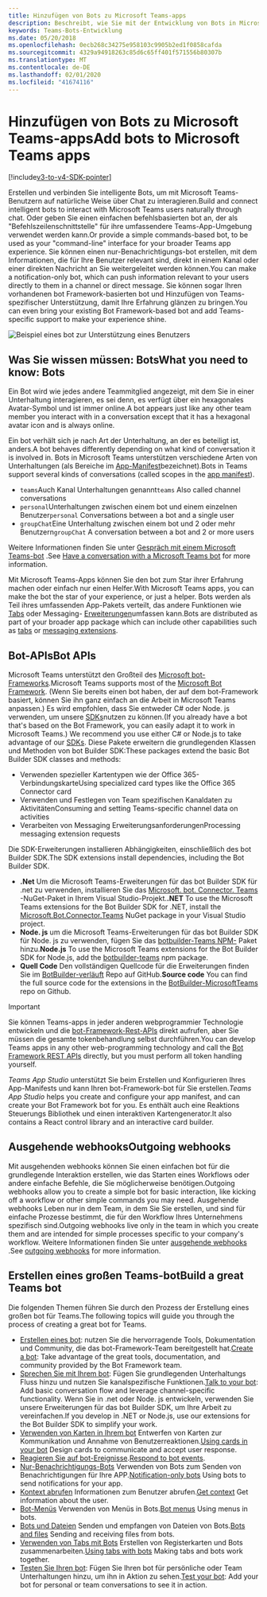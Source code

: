 ```yaml
---
title: Hinzufügen von Bots zu Microsoft Teams-apps
description: Beschreibt, wie Sie mit der Entwicklung von Bots in Microsoft Teams beginnen.
keywords: Teams-Bots-Entwicklung
ms.date: 05/20/2018
ms.openlocfilehash: 0ecb268c34275e958103c9905b2ed1f0858cafda
ms.sourcegitcommit: 4329a94918263c85d6c65ff401f571556b80307b
ms.translationtype: MT
ms.contentlocale: de-DE
ms.lasthandoff: 02/01/2020
ms.locfileid: "41674116"
---
```

# <a name="add-bots-to-microsoft-teams-apps"></a><span data-ttu-id="7e12f-104">Hinzufügen von Bots zu Microsoft Teams-apps</span><span class="sxs-lookup"><span data-stu-id="7e12f-104">Add bots to Microsoft Teams apps</span></span>

[!include[v3-to-v4-SDK-pointer](~/includes/v3-to-v4-pointer-bots.md)]

<span data-ttu-id="7e12f-105">Erstellen und verbinden Sie intelligente Bots, um mit Microsoft Teams-Benutzern auf natürliche Weise über Chat zu interagieren.</span><span class="sxs-lookup"><span data-stu-id="7e12f-105">Build and connect intelligent bots to interact with Microsoft Teams users naturally through chat.</span></span> <span data-ttu-id="7e12f-106">Oder geben Sie einen einfachen befehlsbasierten bot an, der als "Befehlszeilenschnittstelle" für ihre umfassendere Teams-App-Umgebung verwendet werden kann.</span><span class="sxs-lookup"><span data-stu-id="7e12f-106">Or provide a simple commands-based bot, to be used as your "command-line" interface for your broader Teams app experience.</span></span> <span data-ttu-id="7e12f-107">Sie können einen nur-Benachrichtigungs-bot erstellen, mit dem Informationen, die für Ihre Benutzer relevant sind, direkt in einem Kanal oder einer direkten Nachricht an Sie weitergeleitet werden können.</span><span class="sxs-lookup"><span data-stu-id="7e12f-107">You can make a notification-only bot, which can push information relevant to your users directly to them in a channel or direct message.</span></span> <span data-ttu-id="7e12f-108">Sie können sogar Ihren vorhandenen bot Framework-basierten bot und Hinzufügen von Teams-spezifischer Unterstützung, damit Ihre Erfahrung glänzen zu bringen.</span><span class="sxs-lookup"><span data-stu-id="7e12f-108">You can even bring your existing Bot Framework-based bot and add Teams-specific support to make your experience shine.</span></span>

![Beispiel eines bot zur Unterstützung eines Benutzers](~/assets/images/bot_example.png)

## <a name="what-you-need-to-know-bots"></a><span data-ttu-id="7e12f-110">Was Sie wissen müssen: Bots</span><span class="sxs-lookup"><span data-stu-id="7e12f-110">What you need to know: Bots</span></span>

<span data-ttu-id="7e12f-111">Ein Bot wird wie jedes andere Teammitglied angezeigt, mit dem Sie in einer Unterhaltung interagieren, es sei denn, es verfügt über ein hexagonales Avatar-Symbol und ist immer online.</span><span class="sxs-lookup"><span data-stu-id="7e12f-111">A bot appears just like any other team member you interact with in a conversation except that it has a hexagonal avatar icon and is always online.</span></span>

<span data-ttu-id="7e12f-112">Ein bot verhält sich je nach Art der Unterhaltung, an der es beteiligt ist, anders.</span><span class="sxs-lookup"><span data-stu-id="7e12f-112">A bot behaves differently depending on what kind of conversation it is involved in.</span></span> <span data-ttu-id="7e12f-113">Bots in Microsoft Teams unterstützen verschiedene Arten von Unterhaltungen (als Bereiche im [App-Manifest](~/resources/schema/manifest-schema.md)bezeichnet).</span><span class="sxs-lookup"><span data-stu-id="7e12f-113">Bots in Teams support several kinds of conversations (called scopes in the [app manifest](~/resources/schema/manifest-schema.md)).</span></span>

* <span data-ttu-id="7e12f-114">`teams`Auch Kanal Unterhaltungen genannt</span><span class="sxs-lookup"><span data-stu-id="7e12f-114">`teams` Also called channel conversations</span></span>
* <span data-ttu-id="7e12f-115">`personal`Unterhaltungen zwischen einem bot und einem einzelnen Benutzer</span><span class="sxs-lookup"><span data-stu-id="7e12f-115">`personal` Conversations between a bot and a single user</span></span>
* <span data-ttu-id="7e12f-116">`groupChat`Eine Unterhaltung zwischen einem bot und 2 oder mehr Benutzern</span><span class="sxs-lookup"><span data-stu-id="7e12f-116">`groupChat` A conversation between a bot and 2 or more users</span></span>

<span data-ttu-id="7e12f-117">Weitere Informationen finden Sie unter [Gespräch mit einem Microsoft Teams-bot](~/resources/bot-v3/bot-conversations/bots-conversations.md) .</span><span class="sxs-lookup"><span data-stu-id="7e12f-117">See [Have a conversation with a Microsoft Teams bot](~/resources/bot-v3/bot-conversations/bots-conversations.md) for more information.</span></span>

<span data-ttu-id="7e12f-118">Mit Microsoft Teams-Apps können Sie den bot zum Star ihrer Erfahrung machen oder einfach nur einen Helfer.</span><span class="sxs-lookup"><span data-stu-id="7e12f-118">With Microsoft Teams apps, you can make the bot the star of your experience, or just a helper.</span></span> <span data-ttu-id="7e12f-119">Bots werden als Teil ihres umfassenden App-Pakets verteilt, das andere Funktionen wie [Tabs](~/tabs/what-are-tabs.md) oder Messaging- [Erweiterungen](~/messaging-extensions/what-are-messaging-extensions.md)umfassen kann.</span><span class="sxs-lookup"><span data-stu-id="7e12f-119">Bots are distributed as part of your broader app package which can include other capabilities such as [tabs](~/tabs/what-are-tabs.md) or [messaging extensions](~/messaging-extensions/what-are-messaging-extensions.md).</span></span>

## <a name="bot-apis"></a><span data-ttu-id="7e12f-120">Bot-APIs</span><span class="sxs-lookup"><span data-stu-id="7e12f-120">Bot APIs</span></span>

<span data-ttu-id="7e12f-121">Microsoft Teams unterstützt den Großteil des [Microsoft bot-Frameworks](https://dev.botframework.com/).</span><span class="sxs-lookup"><span data-stu-id="7e12f-121">Microsoft Teams supports most of the [Microsoft Bot Framework](https://dev.botframework.com/).</span></span> <span data-ttu-id="7e12f-122">(Wenn Sie bereits einen bot haben, der auf dem bot-Framework basiert, können Sie ihn ganz einfach an die Arbeit in Microsoft Teams anpassen.) Es wird empfohlen, dass Sie entweder C# oder Node. js verwenden, um unsere [SDKs](/microsoftteams/platform/#pivot=sdk-tools)nutzen zu können.</span><span class="sxs-lookup"><span data-stu-id="7e12f-122">(If you already have a bot that's based on the Bot Framework, you can easily adapt it to work in Microsoft Teams.) We recommend you use either C# or Node.js to take advantage of our [SDKs](/microsoftteams/platform/#pivot=sdk-tools).</span></span> <span data-ttu-id="7e12f-123">Diese Pakete erweitern die grundlegenden Klassen und Methoden von bot Builder SDK:</span><span class="sxs-lookup"><span data-stu-id="7e12f-123">These packages extend the basic Bot Builder SDK classes and methods:</span></span>

* <span data-ttu-id="7e12f-124">Verwenden spezieller Kartentypen wie der Office 365-Verbindungskarte</span><span class="sxs-lookup"><span data-stu-id="7e12f-124">Using specialized card types like the Office 365 Connector card</span></span>
* <span data-ttu-id="7e12f-125">Verwenden und Festlegen von Team spezifischen Kanaldaten zu Aktivitäten</span><span class="sxs-lookup"><span data-stu-id="7e12f-125">Consuming and setting Teams-specific channel data on activities</span></span>
* <span data-ttu-id="7e12f-126">Verarbeiten von Messaging Erweiterungsanforderungen</span><span class="sxs-lookup"><span data-stu-id="7e12f-126">Processing messaging extension requests</span></span>

<span data-ttu-id="7e12f-127">Die SDK-Erweiterungen installieren Abhängigkeiten, einschließlich des bot Builder SDK.</span><span class="sxs-lookup"><span data-stu-id="7e12f-127">The SDK extensions install dependencies, including the Bot Builder SDK.</span></span>

* <span data-ttu-id="7e12f-128">**.Net** Um die Microsoft Teams-Erweiterungen für das bot Builder SDK für .net zu verwenden, installieren Sie das [Microsoft. bot. Connector. Teams](https://www.nuget.org/packages/Microsoft.Bot.Connector.Teams) -NuGet-Paket in Ihrem Visual Studio-Projekt.</span><span class="sxs-lookup"><span data-stu-id="7e12f-128">**.NET** To use the Microsoft Teams extensions for the Bot Builder SDK for .NET, install the [Microsoft.Bot.Connector.Teams](https://www.nuget.org/packages/Microsoft.Bot.Connector.Teams) NuGet package in your Visual Studio project.</span></span>
* <span data-ttu-id="7e12f-129">**Node. js** um die Microsoft Teams-Erweiterungen für das bot Builder SDK für Node. js zu verwenden, fügen Sie das [botbuilder-Teams NPM-](https://www.npmjs.com/package/botbuilder-teams) Paket hinzu.</span><span class="sxs-lookup"><span data-stu-id="7e12f-129">**Node.js** To use the Microsoft Teams extensions for the Bot Builder SDK for Node.js, add the [botbuilder-teams](https://www.npmjs.com/package/botbuilder-teams) npm package.</span></span>
* <span data-ttu-id="7e12f-130">**Quell Code** Den vollständigen Quellcode für die Erweiterungen finden Sie im [BotBuilder-verläuft](https://github.com/OfficeDev/BotBuilder-MicrosoftTeams) Repo auf GitHub.</span><span class="sxs-lookup"><span data-stu-id="7e12f-130">**Source code** You can find the full source code for the extensions in the [BotBuilder-MicrosoftTeams](https://github.com/OfficeDev/BotBuilder-MicrosoftTeams) repo on Github.</span></span>

> [!IMPORTANT]
> <span data-ttu-id="7e12f-131">Sie können Teams-apps in jeder anderen webprogrammier Technologie entwickeln und die [bot-Framework-Rest-APIs](/bot-framework/rest-api/bot-framework-rest-overview) direkt aufrufen, aber Sie müssen die gesamte tokenbehandlung selbst durchführen.</span><span class="sxs-lookup"><span data-stu-id="7e12f-131">You can develop Teams apps in any other web-programming technology and call the [Bot Framework REST APIs](/bot-framework/rest-api/bot-framework-rest-overview) directly, but you must perform all token handling yourself.</span></span>

<span data-ttu-id="7e12f-132">*Teams App Studio* unterstützt Sie beim Erstellen und Konfigurieren Ihres App-Manifests und kann Ihren bot-Framework-bot für Sie erstellen.</span><span class="sxs-lookup"><span data-stu-id="7e12f-132">*Teams App Studio* helps you create and configure your app manifest, and can create your Bot Framework bot for you.</span></span> <span data-ttu-id="7e12f-133">Es enthält auch eine Reaktions Steuerungs Bibliothek und einen interaktiven Kartengenerator.</span><span class="sxs-lookup"><span data-stu-id="7e12f-133">It also contains a React control library and an interactive card builder.</span></span>

## <a name="outgoing-webhooks"></a><span data-ttu-id="7e12f-134">Ausgehende webhooks</span><span class="sxs-lookup"><span data-stu-id="7e12f-134">Outgoing webhooks</span></span>

<span data-ttu-id="7e12f-135">Mit ausgehenden webhooks können Sie einen einfachen bot für die grundlegende Interaktion erstellen, wie das Starten eines Workflows oder andere einfache Befehle, die Sie möglicherweise benötigen.</span><span class="sxs-lookup"><span data-stu-id="7e12f-135">Outgoing webhooks allow you to create a simple bot for basic interaction, like kicking off a workflow or other simple commands you may need.</span></span> <span data-ttu-id="7e12f-136">Ausgehende webhooks Leben nur in dem Team, in dem Sie Sie erstellen, und sind für einfache Prozesse bestimmt, die für den Workflow Ihres Unternehmens spezifisch sind.</span><span class="sxs-lookup"><span data-stu-id="7e12f-136">Outgoing webhooks live only in the team in which you create them and are intended for simple processes specific to your company's workflow.</span></span> <span data-ttu-id="7e12f-137">Weitere Informationen finden Sie unter [ausgehende webhooks](~/webhooks-and-connectors/how-to/add-outgoing-webhook.md) .</span><span class="sxs-lookup"><span data-stu-id="7e12f-137">See [outgoing webhooks](~/webhooks-and-connectors/how-to/add-outgoing-webhook.md) for more information.</span></span>

## <a name="build-a-great-teams-bot"></a><span data-ttu-id="7e12f-138">Erstellen eines großen Teams-bot</span><span class="sxs-lookup"><span data-stu-id="7e12f-138">Build a great Teams bot</span></span>

<span data-ttu-id="7e12f-139">Die folgenden Themen führen Sie durch den Prozess der Erstellung eines großen bot für Teams.</span><span class="sxs-lookup"><span data-stu-id="7e12f-139">The following topics will guide you through the process of creating a great bot for Teams.</span></span>

* <span data-ttu-id="7e12f-140">[Erstellen eines bot](~/resources/bot-v3/bots-create.md): nutzen Sie die hervorragende Tools, Dokumentation und Community, die das bot-Framework-Team bereitgestellt hat.</span><span class="sxs-lookup"><span data-stu-id="7e12f-140">[Create a bot](~/resources/bot-v3/bots-create.md): Take advantage of the great tools, documentation, and community provided by the Bot Framework team.</span></span>
* <span data-ttu-id="7e12f-141">[Sprechen Sie mit Ihrem bot](~/resources/bot-v3/bot-conversations/bots-conversations.md): Fügen Sie grundlegenden Unterhaltungs Fluss hinzu und nutzen Sie kanalspezifische Funktionen.</span><span class="sxs-lookup"><span data-stu-id="7e12f-141">[Talk to your bot](~/resources/bot-v3/bot-conversations/bots-conversations.md): Add basic conversation flow and leverage channel-specific functionality.</span></span> <span data-ttu-id="7e12f-142">Wenn Sie in .net oder Node. js entwickeln, verwenden Sie unsere Erweiterungen für das bot Builder SDK, um Ihre Arbeit zu vereinfachen.</span><span class="sxs-lookup"><span data-stu-id="7e12f-142">If you develop in .NET or Node.js, use our extensions for the Bot Builder SDK to simplify your work.</span></span>
* <span data-ttu-id="7e12f-143">[Verwenden von Karten in Ihrem bot](~/resources/bot-v3/bots-cards.md) Entwerfen von Karten zur Kommunikation und Annahme von Benutzerreaktionen.</span><span class="sxs-lookup"><span data-stu-id="7e12f-143">[Using cards in your bot](~/resources/bot-v3/bots-cards.md) Design cards to communicate and accept user response.</span></span>
* <span data-ttu-id="7e12f-144">[Reagieren Sie auf bot-Ereignisse](~/resources/bot-v3/bots-notifications.md).</span><span class="sxs-lookup"><span data-stu-id="7e12f-144">[Respond to bot events](~/resources/bot-v3/bots-notifications.md).</span></span>
* <span data-ttu-id="7e12f-145">[Nur-Benachrichtigungs-Bots](~/resources/bot-v3/bots-notification-only.md) Verwenden von Bots zum Senden von Benachrichtigungen für Ihre APP.</span><span class="sxs-lookup"><span data-stu-id="7e12f-145">[Notification-only bots](~/resources/bot-v3/bots-notification-only.md) Using bots to send notifications for your app.</span></span>
* <span data-ttu-id="7e12f-146">[Kontext abrufen](~/resources/bot-v3/bots-context.md) Informationen zum Benutzer abrufen.</span><span class="sxs-lookup"><span data-stu-id="7e12f-146">[Get context](~/resources/bot-v3/bots-context.md) Get information about the user.</span></span>
* <span data-ttu-id="7e12f-147">[Bot-Menüs](~/resources/bot-v3/bots-menus.md) Verwenden von Menüs in Bots.</span><span class="sxs-lookup"><span data-stu-id="7e12f-147">[Bot menus](~/resources/bot-v3/bots-menus.md) Using menus in bots.</span></span>
* <span data-ttu-id="7e12f-148">[Bots und Dateien](~/resources/bot-v3/bots-files.md) Senden und empfangen von Dateien von Bots.</span><span class="sxs-lookup"><span data-stu-id="7e12f-148">[Bots and files](~/resources/bot-v3/bots-files.md) Sending and receiving files from bots.</span></span>
* <span data-ttu-id="7e12f-149">[Verwenden von Tabs mit Bots](~/resources/bot-v3/bots-with-tabs.md) Erstellen von Registerkarten und Bots zusammenarbeiten.</span><span class="sxs-lookup"><span data-stu-id="7e12f-149">[Using tabs with bots](~/resources/bot-v3/bots-with-tabs.md) Making tabs and bots work together.</span></span>
* <span data-ttu-id="7e12f-150">[Testen Sie Ihren bot](~/resources/bot-v3/bots-test.md): Fügen Sie Ihren bot für persönliche oder Team Unterhaltungen hinzu, um ihn in Aktion zu sehen.</span><span class="sxs-lookup"><span data-stu-id="7e12f-150">[Test your bot](~/resources/bot-v3/bots-test.md): Add your bot for personal or team conversations to see it in action.</span></span>
